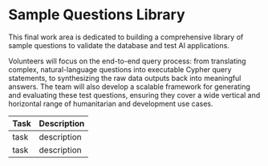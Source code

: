 # Sample Questions Library

This final work area is dedicated to building a comprehensive library of sample questions to validate the database and test AI applications.

Volunteers will focus on the end-to-end query process: from translating complex, natural-language questions into executable Cypher query statements, to synthesizing the raw data outputs back into meaningful answers. The team will also develop a scalable framework for generating and evaluating these test questions, ensuring they cover a wide vertical and horizontal range of humanitarian and development use cases.

| Task  | Description |
| ------------- | ------------- |
| task  | description  |
| task  | description  |
